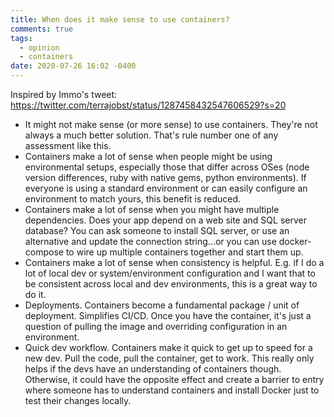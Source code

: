 ```yaml
---
title: When does it make sense to use containers?
comments: true
tags:
  - opinion
  - containers
date: 2020-07-26 16:02 -0400
---
```


Inspired by Immo's tweet: https://twitter.com/terrajobst/status/1287458432547606529?s=20

* It might not make sense (or more sense) to use containers. They're not always a much better solution. That's rule number one of any assessment like this.
* Containers make a lot of sense when people might be using environmental setups, especially those that differ across OSes (node version differences, ruby with native gems, python environments). If everyone is using a standard environment or can easily configure an environment to match yours, this benefit is reduced.
* Containers make a lot of sense when you might have multiple dependencies. Does your app depend on a web site and SQL server database? You can ask someone to install SQL server, or use an alternative and update the connection string...or you can use docker-compose to wire up multiple containers together and start them up.
* Containers make a lot of sense when consistency is helpful. E.g. if I do a lot of local dev or system/environment configuration and I want that to be consistent across local and dev environments, this is a great way to do it.
* Deployments. Containers become a fundamental package / unit of deployment. Simplifies CI/CD. Once you have the container, it's just a question of pulling the image and overriding configuration in an environment.
* Quick dev workflow. Containers make it quick to get up to speed for a new dev. Pull the code, pull the container, get to work. This really only helps if the devs have an understanding of containers though. Otherwise, it could have the opposite effect and create a barrier to entry where someone has to understand containers and install Docker just to test their changes locally.
